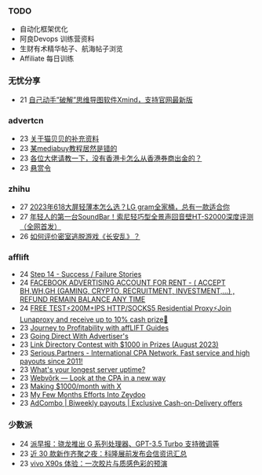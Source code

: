 ### TODO
-  自动化框架优化
-  阿良Devops 训练营资料
-  生财有术精华帖子、航海帖子浏览
-  Affiliate 每日训练

### 无忧分享
<!-- ruyo:START -->
-  21 [自己动手”破解”思维导图软件Xmind，支持官网最新版](https://51.ruyo.net/18460.html)<!-- ruyo:END -->

### advertcn
<!-- advertcn:START -->
-  23 [关于猫贝贝的补充资料](https://www.advertcn.com/forum.php?mod=viewthread&tid=111773)
-  23 [某mediabuy教程居然是错的](https://www.advertcn.com/forum.php?mod=viewthread&tid=111768)
-  23 [各位大佬请教一下，没有香港卡怎么从香港券商出金的？](https://www.advertcn.com/forum.php?mod=viewthread&tid=111765)
-  23 [悬赏令](https://www.advertcn.com/forum.php?mod=viewthread&tid=111764)<!-- advertcn:END -->

### zhihu
<!-- zhihu:START -->
-  27 [2023年618大屏轻薄本怎么选？LG gram全家桶，总有一款适合你](http://zhuanlan.zhihu.com/p/632641888?utm_campaign=rss&utm_medium=rss&utm_source=rss&utm_content=title)
-  27 [年轻人的第一台SoundBar！索尼轻巧型全景声回音壁HT-S2000深度评测（全网首发）](http://zhuanlan.zhihu.com/p/630990296?utm_campaign=rss&utm_medium=rss&utm_source=rss&utm_content=title)
-  26 [如何评价密室逃脱游戏《长安乱》？](http://www.zhihu.com/question/563950552/answer/3045961312?utm_campaign=rss&utm_medium=rss&utm_source=rss&utm_content=title)<!-- zhihu:END -->

### afflift
<!-- afflift:START -->
-  24 [Step 14 - Success / Failure Stories](https://afflift.com/f/threads/step-14-success-failure-stories.2951/)
-  24 [FACEBOOK ADVERTISING ACCOUNT FOR RENT - &lpar; ACCEPT BH,WH,GH &lpar;GAMING, CRYPTO, RECRUITMENT, INVESTMENT,...&rpar; , REFUND REMAIN BALANCE ANY TIME](https://afflift.com/f/threads/facebook-advertising-account-for-rent-accept-bh-wh-gh-gaming-crypto-recruitment-investment-refund-remain-balance-any-time.11161/)
-  24 [FREE TEST⚡200M+IPS HTTP/SOCKS5 Residential Proxy⚡Join Lunaproxy and receive up to 10% cash prize🎁](https://afflift.com/f/threads/free-test%E2%9A%A1200m-ips-http-socks5-residential-proxy%E2%9A%A1join-lunaproxy-and-receive-up-to-10-cash-prize%F0%9F%8E%81.11064/)
-  23 [Journey to Profitability with affLIFT Guides](https://afflift.com/f/threads/journey-to-profitability-with-afflift-guides.10148/)
-  23 [Going Direct With Advertiser&#39;s](https://afflift.com/f/threads/going-direct-with-advertisers.11453/)
-  23 [Link Directory Contest with $1000 in Prizes &lpar;August 2023&rpar;](https://afflift.com/f/threads/link-directory-contest-with-1000-in-prizes-august-2023.11479/)
-  23 [Serious.Partners - International CPA Network. Fast service and high payouts since 2011!](https://afflift.com/f/threads/serious-partners-international-cpa-network-fast-service-and-high-payouts-since-2011.10141/)
-  23 [What&#39;s your longest server uptime?](https://afflift.com/f/threads/whats-your-longest-server-uptime.11482/)
-  23 [Webvõrk — Look at the CPA in a new way](https://afflift.com/f/threads/webv%C3%B5rk-%E2%80%94-look-at-the-cpa-in-a-new-way.2820/)
-  23 [Making $1000/month with X](https://afflift.com/f/threads/making-1000-month-with-x.11494/)
-  23 [My Few Months Efforts Into Zeydoo](https://afflift.com/f/threads/my-few-months-efforts-into-zeydoo.11500/)
-  23 [AdCombo | Biweekly payouts | Exclusive Cash-on-Delivery offers](https://afflift.com/f/threads/adcombo-biweekly-payouts-exclusive-cash-on-delivery-offers.3509/)<!-- afflift:END -->

### 少数派
<!-- sspai:START -->
-  24 [派早报：骁龙推出 G 系列处理器、GPT-3.5 Turbo 支持微调等](https://sspai.com/post/82370)
-  23 [近 30 款新作齐聚之夜：科隆展前发布会信资讯汇总](https://sspai.com/post/82360)
-  23 [vivo X90s 体验：一次胶片与质感色彩的预演](https://sspai.com/post/82336)<!-- sspai:END -->
